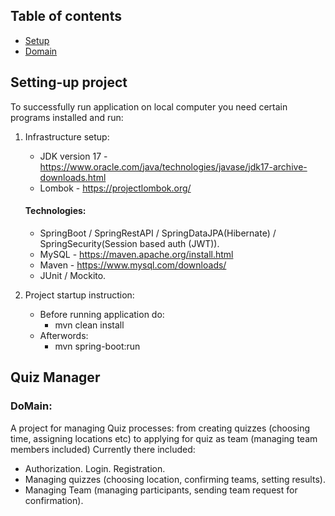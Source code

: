 ## Table of contents
* [Setup](#setting-up-project)
* [Domain](#quiz-manager)

## Setting-up project
To successfully run application on local computer you need certain programs installed and run:
1. Infrastructure setup:    
   * JDK version 17 - https://www.oracle.com/java/technologies/javase/jdk17-archive-downloads.html
   * Lombok - https://projectlombok.org/
   
   #### Technologies:
     - SpringBoot / SpringRestAPI / SpringDataJPA(Hibernate) / SpringSecurity(Session based auth (JWT)).
     - MySQL - https://maven.apache.org/install.html
     - Maven  - https://www.mysql.com/downloads/
     - JUnit / Mockito.
   

2. Project startup instruction:
   * Before running application do:
     * mvn clean install
   * Afterwords:
     * mvn spring-boot:run

## Quiz Manager
### DoMain:
A project for managing Quiz processes: from creating quizzes (choosing time, assigning locations etc) to applying for quiz as team (managing team members included)
Currently there included:
- Authorization. Login. Registration.
- Managing quizzes (choosing location, confirming teams, setting results). 
- Managing Team (managing participants, sending team request for confirmation).
